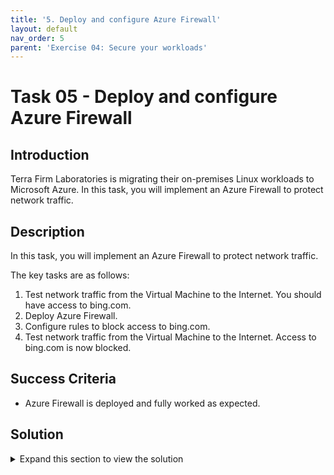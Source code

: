 ```yaml
---
title: '5. Deploy and configure Azure Firewall'
layout: default
nav_order: 5
parent: 'Exercise 04: Secure your workloads'
---
```


# Task 05 - Deploy and configure Azure Firewall

## Introduction

Terra Firm Laboratories is migrating their on-premises Linux workloads to Microsoft Azure. In this task, you will implement an Azure Firewall to protect network traffic.

## Description

In this task, you will implement an Azure Firewall to protect network traffic.

The key tasks are as follows:
1. Test network traffic from the Virtual Machine to the Internet. You should have access to bing.com.
2. Deploy Azure Firewall.
3. Configure rules to block access to bing.com.
4. Test network traffic from the Virtual Machine to the Internet. Access to bing.com is now blocked.

## Success Criteria

* Azure Firewall is deployed and fully worked as expected.

## Solution

<details markdown="block">
<summary>Expand this section to view the solution</summary>

1. Sign-in to the Azure portal **`https://portal.azure.com/`**.

2. Connect to the **tailspin-webapp-vm** and using **Microsoft Edge** navigate to **https://www.bing.com**. You should be able to access **Microsoft Bing**.

3. In the Azure portal, in the **Search resources, services, and docs** text box at the top of the Azure portal page, type **tailspin-hub-vnet** and press the **Enter** key.

4. Under **Settings**, select **Subnets**.

5. Select **+Subnet** and add a subnet with the name **AzureFirewallSubnet** and the range **10.1.100.0/24**

6. In the Azure portal, in the **Search resources, services, and docs** text box at the top of the Azure portal page, type **Firewalls** and press the **Enter** key.

7. On the **Firewalls** blade, select **+ Create**.

8. On the **Basics** tab of the **Create a firewall** blade, specify the following settings (leave others with their default values):

   |Setting|Value|
   |---|---|
   |Resource group|**YOUR RESOURCE GROUP**|
   |Name|**Hub-fw**|
   |Region|Your Region|
   |Firewall SKU|**Standard**|
   |Firewall management|**Use a Firewall Policy to manage this firewall**|
   |Firewall policy|Select **Add new** <br />Name: **hub-fw-pol**<br />Region: **your region**|
   |Choose a virtual network|select the **Use existing** option and, in the drop-down list, select **tailspin-hub-vnet**|
   |Public IP address|clck **Add new** and type the name **Hub-fw-PIP** and select **OK**|

9. Select **Review + create** and then select **Create**. 

    >**Note**: Wait for the deployment to complete. This should take about 5 minutes. 

10. In the Azure portal, in the **Search resources, services, and docs** text box at the top of the Azure portal page, type **Resource groups** and press the **Enter** key.

11. On the **Resource groups** blade, in the list of resource group, select **YOUR RESOURCE GROUP** entry.

12. In the list of resources, select the entry representing the **Hub-fw** firewall.

13. On the **Hub-fw** blade, identify the **Private IP** address that was assigned to the firewall.

14. In the Azure portal, in the **Search resources, services, and docs** text box at the top of the Azure portal page, type **Route tables** and press the **Enter** key.

15. On the **Route tables** blade, click **+ Create**.

16. On the **Create route table** blade, specify the following settings:

    |Setting|Value|
    |---|---|
    |Resource group|**YOUR RESOURCE GROUP**|
    |Region| **Your Region**|
    |Name|**Firewall-route**|

17. Click **Review + create**, then click **Create**, and wait for the provisioning to complete. 

18. On the **Route tables** blade, click **Refresh**, and, in the list of route tables, click the **Firewall-route** entry.

19. On the **Firewall-route** blade, in the **Settings** section, click **Subnets** and then, on the **Firewall-route \| Subnets** blade, click **+ Associate**.

20. On the **Associate subnet** blade, specify the following settings:

    |Setting|Value|
    |---|---|
    |Virtual network|**tailspin-spoke-vnet**|
    |Subnet|**default**|

     >**Note**: Ensure the **default** subnet is selected for this route, otherwise the firewall won't work correctly.

21. Click **OK** to associate the firewall to the virtual network subnet. 

22. Back on the **Firewall-route** blade, in the **Settings** section, click **Routes** and then click **+ Add**. 

23. On the **Add route** blade, specify the following settings:  

    |Setting|Value|
    |---|---|
    |Route name|**FW-DG**|
    |Destination type|**IP Address**|
    |Destination IP addresses/CIDR ranges|**0.0.0.0/0**
    |Next hop type|**Virtual appliance**|
    |Next hop address|the private IP address of the firewall that you identified in the previous when creating the Azure Firewall|

     >**Note**: Azure Firewall is actually a managed service, but virtual appliance works in this situation.
	
24.  Click **Add** to add the route. 

25. Connect to the **tailspin-webapp-vm** and using **Microsoft Edge** navigate to **https://www.bing.com**. You should NOT be able to access **Microsoft Bing**.

26. In the Azure portal, navigate back to the **Hub-fw** firewall.

27. On the **Hub-fw** blade, in the **Firewall policy** section, select **hub-fw-pol**.

28. On the **hub-fw-pol** Firewall Policy blade, select **Application rules**, and then click **+ Add a rule collection**.

29. On the **Add a rule collection** blade, specify the following settings (leave others with their default values):

    |Setting|Value|
    |---|---|
    |Name|**App-Coll01**|
    |Priority|**200**|
    |Action|**Allow**|

30. On the **Rules** Section, create a new entry with the following settings (leave others with their default values):

    |Setting|Value|
    |---|---|
    |Name|**AllowBing**|
    |Source type|**IP Address**|
    |Source|**10.2.0.0/24**|
    |Protocol port|**http:80, https:443**|
    |Target FQDNS|**www.bing.com**|

31. Click **Add** to add the Target FQDNs-based application rule.

32. Connect to the **tailspin-webapp-vm** and using **Microsoft Edge** navigate to **https://www.bing.com**. You should be able to access **Microsoft Bing**.

</details>